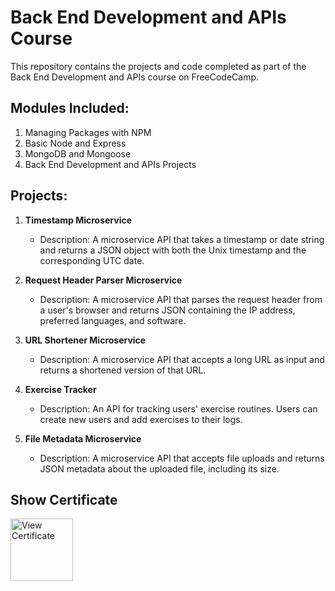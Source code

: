 # Back End Development and APIs Course

This repository contains the projects and code completed as part of the Back End Development and APIs course on FreeCodeCamp.

## Modules Included:

1. Managing Packages with NPM
2. Basic Node and Express
3. MongoDB and Mongoose
4. Back End Development and APIs Projects

## Projects:

1. **Timestamp Microservice**
   - Description: A microservice API that takes a timestamp or date string and returns a JSON object with both the Unix timestamp and the corresponding UTC date.
   
2. **Request Header Parser Microservice**
   - Description: A microservice API that parses the request header from a user's browser and returns JSON containing the IP address, preferred languages, and software.

3. **URL Shortener Microservice**
   - Description: A microservice API that accepts a long URL as input and returns a shortened version of that URL.

4. **Exercise Tracker**
   - Description: An API for tracking users' exercise routines. Users can create new users and add exercises to their logs.

5. **File Metadata Microservice**
   - Description: A microservice API that accepts file uploads and returns JSON metadata about the uploaded file, including its size.

## Show Certificate
<a href="https://www.freecodecamp.org/certification/ajzal-dev/back-end-development-and-apis" target="_blank"><img src="https://cdn1.iconfinder.com/data/icons/hawcons/32/698985-icon-138-certificate-512.png" alt="View Certificate" width="100" height="100"></a>


